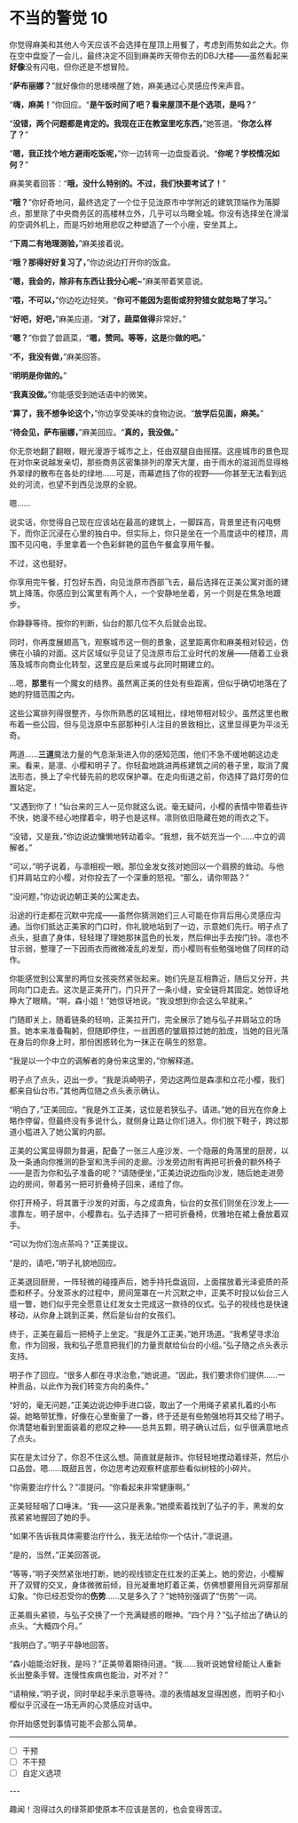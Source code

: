 # 不当的警觉 10

你觉得麻美和其他人今天应该不会选择在屋顶上用餐了，考虑到雨势如此之大。你在空中盘旋了一会儿，最终决定不回到麻美昨天带你去的DBJ大楼——虽然看起来**好像**没有闪电，但你还是不想冒险。

“**萨布丽娜？**”就好像你的思绪唤醒了她，麻美通过心灵感应传来声音。

“**嗨，麻美！**”你回应。“**是午饭时间了吧？看来屋顶不是个选项，是吗？**”

“**没错，两个问题都是肯定的。我现在正在教室里吃东西，**”她答道。“**你怎么样了？**”

“**嗯，我正找个地方避雨吃饭呢，**”你一边转弯一边盘旋着说。“**你呢？学校情况如何？**”

麻美笑着回答：“**哦，没什么特别的。不过，我们快要考试了！**”

“**哦？**”你好奇地问，最终选定了一个位于见泷原市中学附近的建筑顶端作为落脚点，那里除了中央商务区的高楼林立外，几乎可以鸟瞰全城。你没有选择坐在滑溜的空调外机上，而是巧妙地用悲叹之种塑造了一个小座，安坐其上。

“**下周二有地理测验，**”麻美接着说。

“**哦？那得好好复习了，**”你边说边打开你的饭盒。

“**嗯，我会的，除非有东西让我分心呢~**”麻美带着笑意说。

“**喂，不可以，**”你边吃边轻笑。“**你可不能因为逛街或狩狩猎女就忽略了学习。**”

“**好吧，好吧，**”麻美应道。“**对了，蔬菜做得**非常好。”

“**嗯？**”你尝了尝蔬菜，“**嗯，赞同。等等，这是**你**做的吧。**”

“**不，我没有做，**”麻美回答。

“**明明是你做的。**”

“**我真没做。**”你能感受到她话语中的微笑。

“**算了，我不想争论这个，**”你边享受美味的食物边说。“**放学后见面，麻美。**”

“**待会见，萨布丽娜，**”麻美回应。“**真的，我没做。**”

你无奈地翻了翻眼，眼光漫游于城市之上，任由双腿自由摇摆。这座城市的景色现在对你来说越发亲切，那些商务区密集排列的摩天大厦，由于雨水的滋润而显得格外翠绿的散布在各处的绿地……可是，雨幕遮挡了你的视野——你甚至无法看到远处的河流，也望不到西见泷原的全貌。

嗯……

说实话，你觉得自己现在应该站在最高的建筑上，一脚踩高，背景里还有闪电劈下，而你正沉浸在心里的独白中。但实际上，你只是坐在一个高度适中的楼顶，周围不见闪电，手里拿着一个色彩鲜艳的蓝色午餐盒享用午餐。

不过，这也挺好。

你享用完午餐，打包好东西，向见泷原市西部飞去，最后选择在正美公寓对面的建筑上降落。你感应到公寓里有两个人，一个安静地坐着，另一个则是在焦急地踱步。

你静静等待。按你的判断，仙台的那几位不久后就会出现。

同时，你再度展翅高飞，观察城市这一侧的景象，这里距离你和麻美相对较远，仿佛在小镇的对面。这片区域似乎见证了见泷原市后工业时代的发展——随着工业衰落及城市向商业化转型，这里应是后来或与此同时期建立的。

...嗯，**那里**有一个魔女的结界。虽然离正美的住处有些距离，但似乎确切地落在了她的狩猎范围之内。

这些公寓排列得很整齐，与你所熟悉的区域相比，绿地带相对较少。虽然这里也散布着一些公园，但与见泷原中东部那种引人注目的景致相比，这里显得更为平淡无奇。

两道……**三道**魔法力量的气息渐渐进入你的感知范围，他们不急不缓地朝这边走来。看来，是凛、小樱和明子了。你轻盈地跳进两栋建筑之间的巷子里，取消了魔法形态，换上了伞代替先前的悲叹保护罩。在走向街道之前，你选择了路灯旁的位置站定。

“又遇到你了！”仙台来的三人一见你就这么说。毫无疑问，小樱的表情中带着些许不快，她漫不经心地撑着伞，明子也是这样。凛则依旧隐藏在她的雨衣之下。

“没错，又是我，”你边说边慵懒地转动着伞。“我想，我不妨充当一个……中立的调解者。”

“可以，”明子说着，与凛相视一眼。那位金发女孩对她回以一个肩膀的耸动。与他们并肩站立的小樱，对你投去了一个深重的怒视。“那么，请你带路？”

“没问题，”你边说边朝正美的公寓走去。

沿途的行走都在沉默中完成——虽然你猜测她们三人可能在你背后用心灵感应沟通。当你们抵达正美家的门口时，你礼貌地站到了一边，示意她们先行。明子点了点头，挺直了身体，轻轻理了理她那抹蓝色的长发，然后伸出手去按门铃。凛也不甘示弱，整理了一下因雨衣而微微凌乱的发型，而小樱则有些勉强地做了同样的动作。

你能感觉到公寓里的两位女孩突然紧张起来。她们先是互相靠近，随后又分开，共同向门口走去。这次是正美开门，门只开了一条小缝，安全链将其固定。她惊讶地睁大了眼睛。“啊，森小姐！”她惊讶地说。“我没想到你会这么早就来。”

门随即关上，随着链条的轻响，正美拉开门，完全展示了她与弘子并肩站立的场景。她本来准备鞠躬，但随即停住，一丝困惑的皱眉掠过她的脸庞，当她的目光落在身后的你身上时，那份困惑转化为一抹正在萌生的怒意。

“我是以一个中立的调解者的身份来这里的，”你解释道。

明子点了点头，迈出一步。“我是浜崎明子，旁边这两位是森凛和立花小樱，我们都来自仙台市。”其他两位随之点头表示确认。

“明白了，”正美回应。“我是外工正美，这位是若狭弘子。请进。”她的目光在你身上略作停留，但最终没有多说什么，就侧身让路让你们进入。你们脱下鞋子，跨过那道小槛进入了她公寓的内部。

正美的公寓显得颇为普遍，配备了一张三人座沙发、一个隐蔽的角落里的厨房，以及一条通向你推测的卧室和洗手间的走廊。沙发旁边附有两把可折叠的额外椅子——是否为你和弘子准备的呢？“请随便坐，”正美边说边指向沙发，随后她走进旁边的房间，带着另一把可折叠椅子回来，递给了你。

你打开椅子，将其置于沙发的对面，与之成直角，仙台的女孩们则坐在沙发上——凛靠左，明子居中，小樱靠右。弘子选择了一把可折叠椅，优雅地在裙上叠放着双手。

“可以为你们泡点茶吗？”正美提议。

“是的，请吧，”明子礼貌地回应。

正美退回厨房，一阵轻微的碰撞声后，她手持托盘返回，上面摆放着光泽瓷质的茶壶和杯子。分发茶水的过程中，房间笼罩在一片沉默之中，正美不时投以仙台三人组一瞥，她们似乎完全愿意让红发女士完成这一款待的仪式。弘子的视线也是快速移动，从你身上跳到正美，然后是仙台的女孩们。

终于，正美在最后一把椅子上坐定。“我是外工正美，”她开场道。“我希望寻求治愈，作为回报，我和弘子愿意把我们的力量贡献给仙台的小组。”弘子随之点头表示支持。

明子作了回应。“很多人都在寻求治愈，”她说道。“因此，我们要求你们提供……一种贡品，以此作为我们转变方向的条件。”

“好的，毫无问题，”正美边说边伸手进口袋，取出了一个用绳子紧紧扎着的小布袋。她略带犹豫，好像在心里衡量了一番，终于还是有些勉强地将其交给了明子。你清楚地看到里面装着的悲叹之种——总共五颗，明子确认过后，似乎很满意地点了点头。

实在是太过分了，你忍不住这么想。简直就是敲诈。你轻轻地搅动着绿茶，然后小口品尝。嗯……既甜且苦，你边思考边观察杯底那些看似树枝的小碎片。

“你需要治疗什么？”凛提问。“你看起来非常健康啊。”

正美轻轻咽了口唾沫。“我——这只是表象。”她摸索着找到了弘子的手，黑发的女孩紧紧地握回了她的手。

“如果不告诉我具体需要治疗什么，我无法给你一个估计，”凛说道。

“是的，当然，”正美回答说。

“等等，”明子突然紧张地打断，她的视线锁定在红发的正美上。她的旁边，小樱解开了双臂的交叉，身体微微前倾，目光凝重地盯着正美，仿佛想要用目光洞穿那层幻象。“你已经忍受你的**伤势**……又是多久了？”她特别强调了“伤势”一词。

正美眉头紧锁，与弘子交换了一个充满疑惑的眼神。“四个月？”弘子给出了确认的点头。“大概四个月。”

“我明白了。”明子平静地回答。

“森小姐能治好我，是吗？”正美带着期待问道。“我……我听说她曾经能让人重新长出整条手臂。连慢性疾病也能治，对不对？”

“请稍候，”明子说，同时举起手来示意等待。凛的表情越发显得困惑，而明子和小樱似乎沉浸在一场无声的心灵感应对话中。

你开始感觉到事情可能不会那么简单。

---

- [ ] 干预
- [ ] 不干预
- [ ] 自定义选项

---​

趣闻！泡得过久的绿茶即使原本不应该是苦的，也会变得苦涩。
